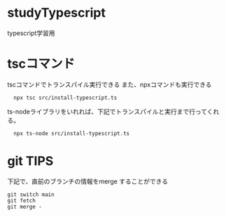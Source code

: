 # studyTypescript
typescript学習用
# tscコマンド

tscコマンドでトランスパイル実行できる
また、npxコマンドも実行できる

```
  npx tsc src/install-typescript.ts
```

ts-nodeライブラリをいれれば、下記でトランスパイルと実行まで行ってくれる。
```
  npx ts-node src/install-typescript.ts
```

# git TIPS

下記で、直前のブランチの情報をmerge することができる
```
git switch main
git fetch
git merge -
```

